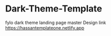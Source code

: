# Dark-Theme-Template
fylo dark theme landing page master
Design link https://hassantemplateone.netlify.app
